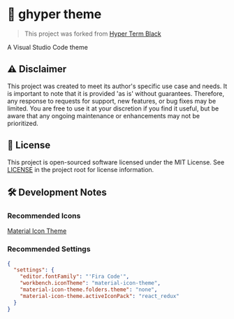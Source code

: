 # 📂 ghyper theme

> This project was forked from [Hyper Term Black](https://github.com/HasseNasse/hyper-term-theme)

A Visual Studio Code theme

## ⚠️ Disclaimer

This project was created to meet its author's specific use case and needs. It is important to note that it is provided 'as is' without guarantees. Therefore, any response to requests for support, new features, or bug fixes may be limited. You are free to use it at your discretion if you find it useful, but be aware that any ongoing maintenance or enhancements may not be prioritized.

## 📜 License

This project is open-sourced software licensed under the MIT License. See [LICENSE](LICENSE) in the project root for license information.

## 🛠️ Development Notes

### Recommended Icons

[Material Icon Theme](https://marketplace.visualstudio.com/items?itemName=PKief.material-icon-theme)

### Recommended Settings

```json
{
  "settings": {
    "editor.fontFamily": "'Fira Code'",
    "workbench.iconTheme": "material-icon-theme",
    "material-icon-theme.folders.theme": "none",
    "material-icon-theme.activeIconPack": "react_redux"
  }
}
```
